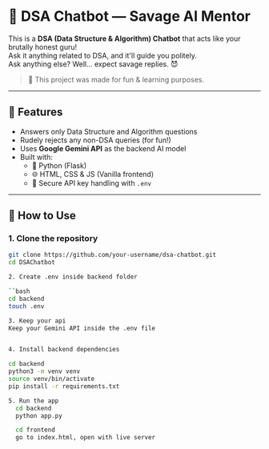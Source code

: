 # 💬 DSA Chatbot — Savage AI Mentor

This is a **DSA (Data Structure & Algorithm) Chatbot** that acts like your brutally honest guru!  
Ask it anything related to DSA, and it'll guide you politely.  
Ask anything else? Well... expect savage replies. 😈

> 🧪 This project was made for fun & learning purposes.

---

## 🧠 Features

- Answers only Data Structure and Algorithm questions
- Rudely rejects any non-DSA queries (for fun!)
- Uses **Google Gemini API** as the backend AI model
- Built with:
  - 🐍 Python (Flask)
  - 🌐 HTML, CSS & JS (Vanilla frontend)
  - 🔐 Secure API key handling with `.env`

---

## 🚀 How to Use

### 1. Clone the repository

```bash
git clone https://github.com/your-username/dsa-chatbot.git
cd DSAChatbot

2. Create .env inside backend folder

``bash 
cd backend
touch .env

3. Keep your api
Keep your Gemini API inside the .env file


4. Install backend dependencies

cd backend
python3 -m venv venv
source venv/bin/activate
pip install -r requirements.txt

5. Run the app
  cd backend
  python app.py

  cd frontend
  go to index.html, open with live server
